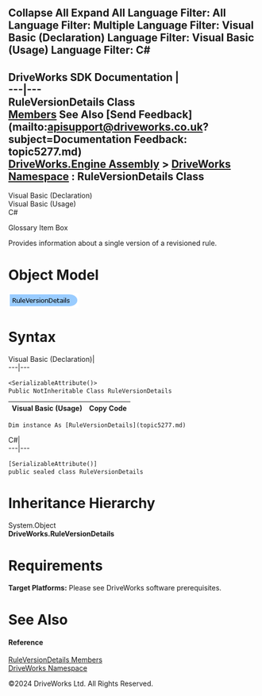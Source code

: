        

 Collapse All Expand All  Language Filter: All  Language Filter: Multiple  Language Filter: Visual Basic (Declaration) Language Filter: Visual Basic (Usage) Language Filter: C#  
---  
DriveWorks SDK Documentation  |   
---|---  
RuleVersionDetails Class   
[Members](topic5278.md) See Also [Send Feedback](mailto:apisupport@driveworks.co.uk?subject=Documentation Feedback: topic5277.md)  
[DriveWorks.Engine Assembly](topic2156.md) > [DriveWorks Namespace](topic2159.md) : RuleVersionDetails Class  
---  
  
Visual Basic (Declaration)    
Visual Basic (Usage)    
C# 

Glossary Item Box

Provides information about a single version of a revisioned rule. 

# Object Model

![](dotnetdiagramimages/image263.png)

# Syntax

Visual Basic (Declaration)|   
---|---  
      
    
    <SerializableAttribute()>
    Public NotInheritable Class RuleVersionDetails   
  
Visual Basic (Usage)| Copy Code  
---|---  
      
    
    Dim instance As [RuleVersionDetails](topic5277.md)  
  
C#|   
---|---  
      
    
    [SerializableAttribute()]
    public sealed class RuleVersionDetails   
  
# Inheritance Hierarchy

System.Object  
**DriveWorks.RuleVersionDetails**  


# Requirements

**Target Platforms:** Please see DriveWorks software prerequisites.

# See Also

#### Reference

[RuleVersionDetails Members](topic5278.md)   
[DriveWorks Namespace](topic2159.md)

©2024 DriveWorks Ltd. All Rights Reserved.
